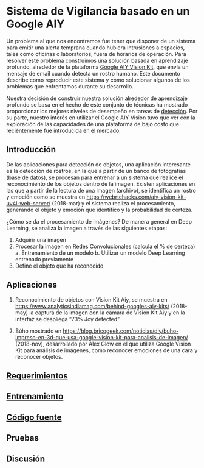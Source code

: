 # Sistema de Vigilancia basado en un Google AIY

Un problema al que nos encontramos fue tener que disponer de un sistema para emitir una alerta temprana cuando hubiera intrusiones a espacios, tales como oficinas o laboratorios, fuera de horarios de operación. Para resolver este problema construimos una solución basada en aprendizaje profundo, alrededor de la plataforma [Google AIY Vision Kit](https://aiyprojects.withgoogle.com/vision/), que envía un mensaje de email cuando detecta un rostro humano. Este documento describe como reproducir este sistema y como solucionar algunos de los problemas que enfrentamos durante su desarrollo.

Nuestra decisión de construir nuestra solución alrededor de aprendizaje profundo se basa en el hecho de este conjunto de técnicas ha mostrado proporcionar los mejores niveles de desempeño en tareas de [detección](http://cocodataset.org/#detection-leaderboard). Por su parte, nuestro interés en utilizar el Google AIY Vision tuvo que ver con la exploración de las capacidades de una plataforma de bajo costo que reciéntemente fue introducida en el mercado.


## Introducción

De las aplicaciones para detección de objetos, una aplicación interesante es la detección de rostros, en la que a partir de un banco de fotografías (base de datos), se procesan para entrenar a un sistema que realice el reconocimiento de los objetos dentro de la imagen.
Existen aplicaciones en las que a partir de la lectura de una imagen (archivo), se identifica un rostro y emoción como se muestra en https://webrtchacks.com/aiy-vision-kit-uv4l-web-server/ (2018-mar) y el sistema realiza el procesamiento, generando el objeto y emoción que identifico y la probabilidad de certeza.
 
¿Cómo se da el procesamiento de imágenes?
De manera general en Deep Learning, se analiza la imagen a través de las siguientes etapas:
1)	Adquirir una imagen
2)	Procesar la imagen en Redes Convolucionales (calcula el % de certeza) 
a.	Entrenamiento de un modelo
b.	Utilizar un modelo Deep Learning entrenado previamente
3)	Define el objeto que ha reconocido

## Aplicaciones

1)	Reconocimiento de objetos con Vision Kit Aiy, se muestra en https://www.analyticsindiamag.com/behind-googles-aiy-kits/ (2018-may) la captura de la imagen con la cámara de Vision Kit Aiy y en la interfaz se despliega “73% Joy detected”
 
2)	Búho mostrado en https://blog.bricogeek.com/noticias/diy/buho-impreso-en-3d-que-usa-google-vision-kit-para-analisis-de-imagen/ (2018-nov), desarrollado por Alex Glow en el que utiliza Google Vision Kit para análisis de imágenes, como reconocer emociones de una cara y reconocer objetos. 
 

## [Requerimientos](https://github.com/dannda/AIYFaceDetector/blob/master/requirements.md)
## [Entrenamiento](https://github.com/dannda/AIYFaceDetector/blob/master/training.md)
## [Código fuente](https://github.com/dannda/AIYFaceDetector/blob/master/code.md)

## Pruebas

## Discusión
